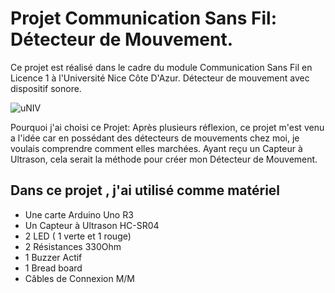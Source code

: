 # Projet Communication Sans Fil: Détecteur de Mouvement.
Ce projet est réalisé dans le cadre du module Communication Sans Fil en Licence 1 à l'Université Nice Côte D'Azur.
Détecteur de mouvement avec dispositif sonore.

![uNIV](https://github.com/leo06000/Projet_CSF/assets/126036625/32bb3416-e698-4b21-a27d-f4b111ade1ab)

Pourquoi j'ai choisi ce Projet:
Après plusieurs réflexion, ce projet m'est venu a l'idée car en possédant des détecteurs de mouvements chez moi, je voulais comprendre comment elles marchées.
Ayant reçu un Capteur à Ultrason, cela serait la méthode pour créer mon Détecteur de Mouvement.


## Dans ce projet , j'ai utilisé comme matériel

- Une carte Arduino Uno R3 
- Un Capteur à Ultrason HC-SR04
- 2 LED ( 1 verte et 1 rouge)
- 2 Résistances 330Ohm
- 1 Buzzer Actif
- 1 Bread board
- Câbles de Connexion M/M
